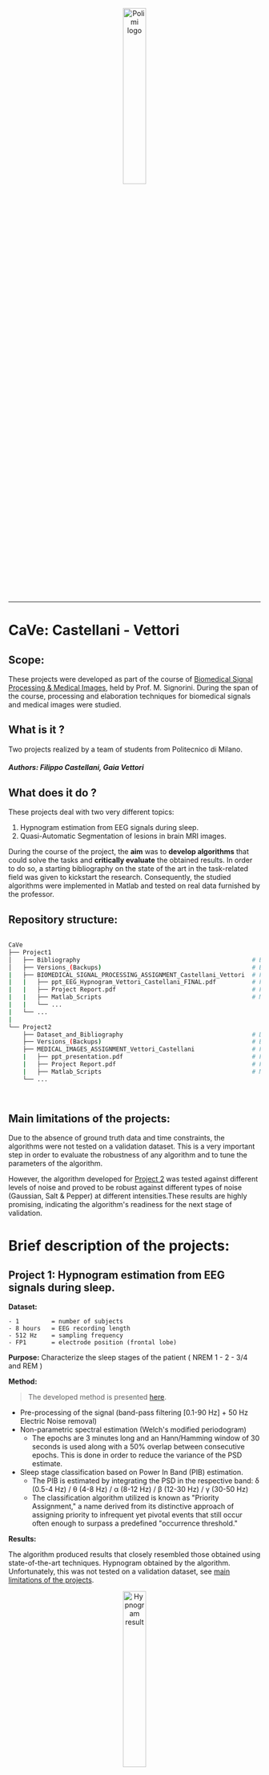 <!-- Header -->

<p align="center">
    <img src="Meta_Media/Logo_Politecnico_Milano.png" alt="Polimi logo" width="30%" height="30%">
</p>


--------------

# CaVe: Castellani - Vettori

## Scope: 
These projects were developed as part of the course of [Biomedical Signal Processing & Medical Images](https://www11.ceda.polimi.it/schedaincarico/schedaincarico/controller/scheda_pubblica/SchedaPublic.do?&evn_default=evento&c_classe=766825&polij_device_category=DESKTOP&__pj0=0&__pj1=4b2fa48767f0da38e5c6eff2bf408a34), held by Prof. M. Signorini.
During the span of the course, processing and elaboration techniques for biomedical signals and medical images were studied.

## What is it ?
Two projects realized by a team of students from Politecnico di Milano.

##### Authors: Filippo Castellani, Gaia Vettori

## What does it do ?

These projects deal with two very different topics:
 1. Hypnogram estimation from EEG signals during sleep.
 2. Quasi-Automatic Segmentation of lesions in brain MRI images.

During the course of the project, the **aim** was to **develop algorithms** that could solve the tasks and **critically evaluate** the obtained results.
In order to do so, a starting bibliography on the state of the art in the task-related field was given to kickstart the research.
Consequently, the studied algorithms were implemented in Matlab and tested on real data furnished by the professor.

## Repository structure:

```bash

CaVe
├── Project1
│   ├── Bibliography                                                # Bibliography on the state of the art
│   ├── Versions_(Backups)                                          # Backups of the project
|   ├── BIOMEDICAL_SIGNAL_PROCESSING_ASSIGNMENT_Castellani_Vettori  # Final version of the project
|   |   ├── ppt_EEG_Hypnogram_Vettori_Castellani_FINAL.pdf          # Final presentation
|   |   ├── Project Report.pdf                                      # Final report
|   |   ├── Matlab_Scripts                                          # Matlab scripts and functions
|   |   └── ...
|   └── ...
|
└── Project2
    ├── Dataset_and_Bibliography                                    # Dataset and bibliography on the state of the art
    ├── Versions_(Backups)                                          # Backups of the project
    ├── MEDICAL_IMAGES_ASSIGNMENT_Vettori_Castellani                # Final version of the project
    |   ├── ppt_presentation.pdf                                    # Final presentation
    |   ├── Project Report.pdf                                      # Final report
    |   ├── Matlab_Scripts                                          # Matlab scripts and functions
    └── ...

    
```

## Main limitations of the projects:

Due to the absence of ground truth data and time constraints, the algorithms were not tested on a validation dataset. This is a very important step in order to evaluate the robustness of any algorithm and to tune the parameters of the algorithm. 

However, the algorithm developed for [Project 2](#project-2-quasi-automatic-segmentation-of-lesions-in-brain-mri-images) was tested against different levels of noise and proved to be robust against different types of noise (Gaussian, Salt & Pepper) at different intensities.These results are highly promising, indicating the algorithm's readiness for the next stage of validation.

# Brief description of the projects:

## Project 1: Hypnogram estimation from EEG signals during sleep.

**Dataset:**

    - 1         = number of subjects
    - 8 hours   = EEG recording length
    - 512 Hz    = sampling frequency
    - FP1       = electrode position (frontal lobe)


**Purpose:**
Characterize the sleep stages of the patient ( NREM 1 - 2 - 3/4 and REM )

**Method:**

> The developed method is presented [here](Project1/BIOMEDICAL_SIGNAL_PROCESSING_ASSIGNMENT_Castellani_Vettori/ppt_EEG_Hypnogram_Vettori_Castellani_FINAL.pdf).

- Pre-processing of the signal (band-pass filtering [0.1-90 Hz] + 50 Hz Electric Noise removal)
- Non-parametric spectral estimation (Welch's modified periodogram)
    - The epochs are 3 minutes long and an Hann/Hamming window of 30 seconds is used along with a 50% overlap between consecutive epochs. This is done in order to reduce the variance of the PSD estimate.
- Sleep stage classification based on Power In Band (PIB) estimation.
    - The PIB is estimated by integrating the PSD in the respective band: δ (0.5-4 Hz) / θ (4-8 Hz) / α (8-12 Hz) / β (12-30 Hz) / γ (30-50 Hz)
    - The classification algorithm utilized is known as "Priority Assignment," a name derived from its distinctive approach of assigning priority to infrequent yet pivotal events that still occur often enough to surpass a predefined "occurrence threshold."


**Results:**

The algorithm produced results that closely resembled those obtained using state-of-the-art techniques.
Hypnogram obtained by the algorithm. Unfortunately, this was not tested on a validation dataset, see [main limitations of the projects](#main-limitations-of-the-projects).


<p align="center">
    <img src="Meta_Media/Hypnogram_result.jpg" alt="Hypnogram result" width="30%">
    <br>
    <i> Click on the image to see the full size version </i>
</p>

Hypnogram example obtained by the state of the art technique:

<p align="center">
    <img src="Project1/Media/PPT_Presentation/Hypnograms_example.jpg" alt="Hypnogram example" width="30%">
    <br>
    <i> Click on the image to see the full size version </i>
</p>

The most valuable addition of such an algorithm is that it is completely automatic and does not require any manual intervention. Currently, the state of the art techniques require the Field Expert (FE) to manually inspect many hours of EEG recordings and manually annotate the sleep stages. This is a very time-consuming task and is prone to human error.


## Project 2: Quasi-Automatic Segmentation of lesions in brain MRI images.

> **Q: Why is it called Quasi-Automatic Segmentation ?**
> 
> **A:** "Quasi-Automatic" refers to the approach where the user initiates the segmentation process by manually selecting the region of interest (ROI) in the first slice of the MRI image. Subsequently, the algorithm takes over and automatically performs lesion segmentation in the remaining slices of the image. This hybrid method streamlines the segmentation process while still requiring an initial user interaction to define the area of interest.

**Dataset:**

    - 1                         = number of subjects
    - 256x256x112 voxels        = MRI volume size
    - 0.9375, 0.9375, 1.4000    = voxel size (mm)
    - T1-weighted               = MRI type

<p align="center">
    <img src="Meta_Media/volume.jpg" alt="Original MRI" width="30%">
    <br>
    <i> Click on the image to see the full size version </i>
</p>

**Purpose:**

- The primary objective of this project is to segment the lesion and calculate its cross-sectional area specifically in the sagittal slice number 135;
- Following the initial segmentation, the secondary goal is to identify sagittal slices containing the lesion and extend the quantification of its cross-sectional area to the entire volume of interest;
- This segmentation process is then repeated across axial slices, enabling a comprehensive assessment of the lesion's extent and characteristics;
- As a part of the project's evaluation, noise is intentionally introduced into the original dataset. The objective is to systematically investigate the performance of the implemented workflow under various levels of noise, providing valuable insights into its robustness and reliability.

**Method:**

> The developed method is presented [here](Project2/MEDICAL_IMAGES_ASSIGNMENT_Vettori_Castellani/ppt_presentation.pdf).

The method developed is based on the following main steps:
1. The very first slice of the MRI volume is selected by the Field Expert (FE) (presumably a radiologist) as well as the region of interest (ROI) in the first slice;
2. The selected ROI is enhanced by the algorithm using a non-linear filter;
    This filter was one of the main contributions of the project since it was developed by the team. See the [Non-linear filter](#non-linear-filter) section for more details;
3. The enhanced ROI is then binarized using one of the most common binarization techniques: Otsu's method.
4. The binarized ROI is then proposed to the FE for approval. If the FE approves the binarization, the algorithm proceeds to the next step, otherwise the FE can manually modify the binarization;
5. The algorithm then proceeds automatically to the segmentation of the lesion in the other slices of the MRI.
This is achieved by repeating steps 2-4 for each slice of the MRI volume and selecting the binarized area that has the closest overlap with the centroid of the binarized area of the previous slice;

NOTICE: In order not to "lose" the lesion in case of a wrong binarization, the algorithm keeps track of the previous binarizations and uses the centroids as a reference for the next slice by weighting them with a [recursive factor](#recursive-weighting-factor).

**Results:**

<p align="center">
    <img src="Meta_Media/result_gif.gif" alt="Segmentation result" width="50%">
    <br>
    <i> Click on the image to see the full size version </i>
</p>

The algorithm was tested on the provided dataset and tested against different levels of noise.
It was found that the algorithm is robust against different levels and types of noise (Gaussian, Salt & Pepper) and that the results are very promising. However this is not enough to validate the algorithm and further testing is required, see [main limitations of the project](#main-limitations-of-the-project).

<p align="center">
    <img src="Meta_Media/noise.jpeg" alt="Segmentation result" width="30%">
    <br>
    <i> Click on the image to see the full size version </i>
</p>


## Additional information:

#### Non-linear filter:

This filter is a modified version of the sigmoid function. This function is used to enhance the contrast of the image in order to make the lesion more "visible" and hence easier to segment for the algorithm.

$$
    Def:
    \begin{cases}
        I(x,y) = \text{Original image} \\
        \hat{I}(x,y) = \text{Enhanced image} \\
    \end{cases}  
$$

The filter is based on the following operation:

$$
    \begin{equation}
    \hat{I}(x,y) = \frac{1+g}{1+e^{k\frac{1}{2}-kI(x,y)}}-\frac{g}{2}
    \end{equation}
$$

$$
where:
\begin{cases}
        g = \text{gain} \\
        k = \text{constant} \\
    \end{cases}
$$

Furthermore, the function is clipped to the range [0,255] in order to avoid overflow and underflow:

$$
\begin{cases}
    \hat{I}(x,y) = 255 \text{ if } \hat{I}(x,y) > 255 \\
    \hat{I}(x,y) = 0 \text{ if } \hat{I}(x,y) < 0 \\
\end{cases}
$$

<p align="center">
    <img src="Meta_Media/sigmoid.png" alt="Sigmoid function" width="20%">
    <br>
    Figure: Non-linear filter with parameters g = 0.2 and k = 10
</p>

Example of the filter applied to the original image:

<p align="center">
    <img src="Meta_Media/enhanced_slice.png" alt="Filter example" width="60%">
    <br>
    <i> Click on the image to see the full size version </i>
</p>


#### Recursive weighting factor:

The recursive weighting factor is used to weight the centroids of the binarized areas of the previous slices in order to find the centroid of the binarized area of the current slice.

$$
\begin{equation}
 weight_n = \frac{1}{1.2^n}
\end{equation}
$$

The following is an intuitive representation of the recursive weighting factor:

<p align="center">
    <img src="Meta_Media/intuition_weigth.png" alt="Recursive weighting factor" width="15%">
    <br>
</p>

--------------------------------------------------------------------------------------------------

## What software is required to run the projects scripts ?
 - **Matlab R2020b** was used for the development of the projects. So at least this version is recommended to run the scripts.


